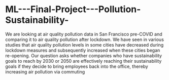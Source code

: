 # ML---Final-Project---Pollution-Sustainability-
We are looking at air quality pollution data in San Francisco pre-COVID and comparing it to air quality pollution after lockdown. We have seen in various studies that air quality pollution levels in some cities have decreased during lockdown measures and subsequently increased when these cities began re-opening. Our question asks whether companies who have sustainability goals to reach by 2030 or 2050 are effectively reaching their sustainability goals if they decide to bring employees back into the office, thereby increasing air pollution via commuting
